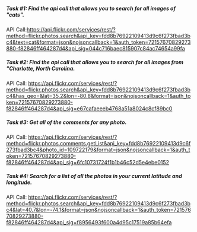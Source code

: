 ##### Task #1: Find the api call that allows you to search for all images of "cats".

API Call:https://api.flickr.com/services/rest/?method=flickr.photos.search&api_key=fdd8b76922109413d9c6f273fbad3bc4&text=cat&format=json&nojsoncallback=1&auth_token=72157670829273880-f82846ff464287d4&api_sig=044c716baec815907c84ac74654a99fa

##### Task #2: Find the api call that allows you to search for all images from "Charlotte, North Carolina.

API Call:
https://api.flickr.com/services/rest/?method=flickr.photos.search&api_key=fdd8b76922109413d9c6f273fbad3bc4&has_geo=&lat=35.2&lon=-80.8&format=json&nojsoncallback=1&auth_token=72157670829273880-f82846ff464287d4&api_sig=e67cafaeeeb4768a51a8024c8cf89bc0

##### Task #3: Get all of the comments for any photo.

API Call: https://api.flickr.com/services/rest/?method=flickr.photos.comments.getList&api_key=fdd8b76922109413d9c6f273fbad3bc4&photo_id=109722179&format=json&nojsoncallback=1&auth_token=72157670829273880-f82846ff464287d4&api_sig=6fc10731724f1b1b46c52d5e4ebe0152

##### Task #4: Search for a list of all the photos in your current latitude and longitude.
API Call: https://api.flickr.com/services/rest/?method=flickr.photos.search&api_key=fdd8b76922109413d9c6f273fbad3bc4&lat=40.7&lon=-74.1&format=json&nojsoncallback=1&auth_token=72157670829273880-f82846ff464287d4&api_sig=f8956493f600a4d95c17519a85b64efa
